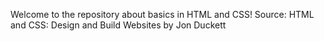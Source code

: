 Welcome to the repository about basics in HTML and CSS!
Source: HTML and CSS: Design and Build Websites by Jon Duckett
